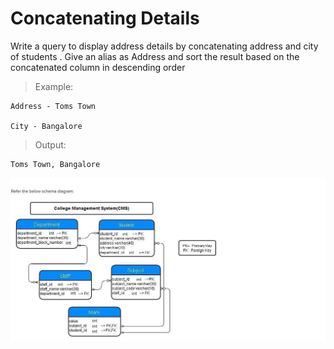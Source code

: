 # Concatenating Details

Write a query to display address details by concatenating address and city of students . Give an alias as Address and sort the result based on the concatenated column in descending order

> Example: 

    Address - Toms Town

    City - Bangalore

> Output:

    Toms Town, Bangalore

![database diagram](../database_1.jpg)